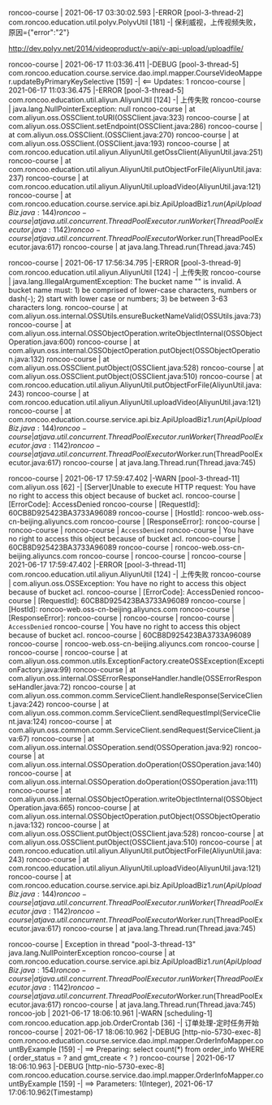 roncoo-course     | 2021-06-17 03:30:02.593 |-ERROR [pool-3-thread-2] com.roncoo.education.util.polyv.PolyvUtil [181] -|   保利威视，上传视频失败，原因={"error":"2"}

http://dev.polyv.net/2014/videoproduct/v-api/v-api-upload/uploadfile/

roncoo-course     | 2021-06-17 11:03:36.411 |-DEBUG [pool-3-thread-5] com.roncoo.education.course.service.dao.impl.mapper.CourseVideoMapper.updateByPrimaryKeySelective [159] -|   <==    Updates: 1
roncoo-course     | 2021-06-17 11:03:36.475 |-ERROR [pool-3-thread-5] com.roncoo.education.util.aliyun.AliyunUtil [124] -|   上传失败
roncoo-course     | java.lang.NullPointerException: null
roncoo-course     |     at com.aliyun.oss.OSSClient.toURI(OSSClient.java:323)
roncoo-course     |     at com.aliyun.oss.OSSClient.setEndpoint(OSSClient.java:286)
roncoo-course     |     at com.aliyun.oss.OSSClient.<init>(OSSClient.java:270)
roncoo-course     |     at com.aliyun.oss.OSSClient.<init>(OSSClient.java:193)
roncoo-course     |     at com.roncoo.education.util.aliyun.AliyunUtil.getOssClient(AliyunUtil.java:251)
roncoo-course     |     at com.roncoo.education.util.aliyun.AliyunUtil.putObjectForFile(AliyunUtil.java:237)
roncoo-course     |     at com.roncoo.education.util.aliyun.AliyunUtil.uploadVideo(AliyunUtil.java:121)
roncoo-course     |     at com.roncoo.education.course.service.api.biz.ApiUploadBiz$1.run(ApiUploadBiz.java:144)
roncoo-course     |     at java.util.concurrent.ThreadPoolExecutor.runWorker(ThreadPoolExecutor.java:1142)
roncoo-course     |     at java.util.concurrent.ThreadPoolExecutor$Worker.run(ThreadPoolExecutor.java:617)
roncoo-course     |     at java.lang.Thread.run(Thread.java:745)


roncoo-course     | 2021-06-17 17:56:34.795 |-ERROR [pool-3-thread-9] com.roncoo.education.util.aliyun.AliyunUtil [124] -|   上传失败
roncoo-course     | java.lang.IllegalArgumentException: The bucket name "" is invalid. A bucket name must: 1) be comprised of lower-case characters, numbers or dash(-); 2) start with lower case or numbers; 3) be between 3-63 characters long.
roncoo-course     |     at com.aliyun.oss.internal.OSSUtils.ensureBucketNameValid(OSSUtils.java:73)
roncoo-course     |     at com.aliyun.oss.internal.OSSObjectOperation.writeObjectInternal(OSSObjectOperation.java:600)
roncoo-course     |     at com.aliyun.oss.internal.OSSObjectOperation.putObject(OSSObjectOperation.java:132)
roncoo-course     |     at com.aliyun.oss.OSSClient.putObject(OSSClient.java:528)
roncoo-course     |     at com.aliyun.oss.OSSClient.putObject(OSSClient.java:510)
roncoo-course     |     at com.roncoo.education.util.aliyun.AliyunUtil.putObjectForFile(AliyunUtil.java:243)
roncoo-course     |     at com.roncoo.education.util.aliyun.AliyunUtil.uploadVideo(AliyunUtil.java:121)
roncoo-course     |     at com.roncoo.education.course.service.api.biz.ApiUploadBiz$1.run(ApiUploadBiz.java:144)
roncoo-course     |     at java.util.concurrent.ThreadPoolExecutor.runWorker(ThreadPoolExecutor.java:1142)
roncoo-course     |     at java.util.concurrent.ThreadPoolExecutor$Worker.run(ThreadPoolExecutor.java:617)
roncoo-course     |     at java.lang.Thread.run(Thread.java:745)


roncoo-course     | 2021-06-17 17:59:47.402 |-WARN  [pool-3-thread-11] com.aliyun.oss [62] -|   [Server]Unable to execute HTTP request: You have no right to access this object because of bucket acl.
roncoo-course     | [ErrorCode]: AccessDenied
roncoo-course     | [RequestId]: 60CB8D925423BA3733A96089
roncoo-course     | [HostId]: roncoo-web.oss-cn-beijing.aliyuncs.com
roncoo-course     | [ResponseError]:
roncoo-course     | <?xml version="1.0" encoding="UTF-8"?>
roncoo-course     | <Error>
roncoo-course     |   <Code>AccessDenied</Code>
roncoo-course     |   <Message>You have no right to access this object because of bucket acl.</Message>
roncoo-course     |   <RequestId>60CB8D925423BA3733A96089</RequestId>
roncoo-course     |   <HostId>roncoo-web.oss-cn-beijing.aliyuncs.com</HostId>
roncoo-course     | </Error>
roncoo-course     |
roncoo-course     | 2021-06-17 17:59:47.402 |-ERROR [pool-3-thread-11] com.roncoo.education.util.aliyun.AliyunUtil [124] -|   上传失败
roncoo-course     | com.aliyun.oss.OSSException: You have no right to access this object because of bucket acl.
roncoo-course     | [ErrorCode]: AccessDenied
roncoo-course     | [RequestId]: 60CB8D925423BA3733A96089
roncoo-course     | [HostId]: roncoo-web.oss-cn-beijing.aliyuncs.com
roncoo-course     | [ResponseError]:
roncoo-course     | <?xml version="1.0" encoding="UTF-8"?>
roncoo-course     | <Error>
roncoo-course     |   <Code>AccessDenied</Code>
roncoo-course     |   <Message>You have no right to access this object because of bucket acl.</Message>
roncoo-course     |   <RequestId>60CB8D925423BA3733A96089</RequestId>
roncoo-course     |   <HostId>roncoo-web.oss-cn-beijing.aliyuncs.com</HostId>
roncoo-course     | </Error>
roncoo-course     |
roncoo-course     |     at com.aliyun.oss.common.utils.ExceptionFactory.createOSSException(ExceptionFactory.java:99)
roncoo-course     |     at com.aliyun.oss.internal.OSSErrorResponseHandler.handle(OSSErrorResponseHandler.java:72)
roncoo-course     |     at com.aliyun.oss.common.comm.ServiceClient.handleResponse(ServiceClient.java:242)
roncoo-course     |     at com.aliyun.oss.common.comm.ServiceClient.sendRequestImpl(ServiceClient.java:124)
roncoo-course     |     at com.aliyun.oss.common.comm.ServiceClient.sendRequest(ServiceClient.java:67)
roncoo-course     |     at com.aliyun.oss.internal.OSSOperation.send(OSSOperation.java:92)
roncoo-course     |     at com.aliyun.oss.internal.OSSOperation.doOperation(OSSOperation.java:140)
roncoo-course     |     at com.aliyun.oss.internal.OSSOperation.doOperation(OSSOperation.java:111)
roncoo-course     |     at com.aliyun.oss.internal.OSSObjectOperation.writeObjectInternal(OSSObjectOperation.java:665)
roncoo-course     |     at com.aliyun.oss.internal.OSSObjectOperation.putObject(OSSObjectOperation.java:132)
roncoo-course     |     at com.aliyun.oss.OSSClient.putObject(OSSClient.java:528)
roncoo-course     |     at com.aliyun.oss.OSSClient.putObject(OSSClient.java:510)
roncoo-course     |     at com.roncoo.education.util.aliyun.AliyunUtil.putObjectForFile(AliyunUtil.java:243)
roncoo-course     |     at com.roncoo.education.util.aliyun.AliyunUtil.uploadVideo(AliyunUtil.java:121)
roncoo-course     |     at com.roncoo.education.course.service.api.biz.ApiUploadBiz$1.run(ApiUploadBiz.java:144)
roncoo-course     |     at java.util.concurrent.ThreadPoolExecutor.runWorker(ThreadPoolExecutor.java:1142)
roncoo-course     |     at java.util.concurrent.ThreadPoolExecutor$Worker.run(ThreadPoolExecutor.java:617)
roncoo-course     |     at java.lang.Thread.run(Thread.java:745)


roncoo-course     | Exception in thread "pool-3-thread-13" java.lang.NullPointerException
roncoo-course     |     at com.roncoo.education.course.service.api.biz.ApiUploadBiz$1.run(ApiUploadBiz.java:154)
roncoo-course     |     at java.util.concurrent.ThreadPoolExecutor.runWorker(ThreadPoolExecutor.java:1142)
roncoo-course     |     at java.util.concurrent.ThreadPoolExecutor$Worker.run(ThreadPoolExecutor.java:617)
roncoo-course     |     at java.lang.Thread.run(Thread.java:745)
roncoo-job        | 2021-06-17 18:06:10.961 |-WARN  [scheduling-1] com.roncoo.education.app.job.OrderCrontab [36] -|   订单处理-定时任务开始
roncoo-course     | 2021-06-17 18:06:10.962 |-DEBUG [http-nio-5730-exec-8] com.roncoo.education.course.service.dao.impl.mapper.OrderInfoMapper.countByExample [159] -|   ==>  Preparing: select count(*) from order_info WHERE ( order_status = ? and gmt_create < ? )
roncoo-course     | 2021-06-17 18:06:10.963 |-DEBUG [http-nio-5730-exec-8] com.roncoo.education.course.service.dao.impl.mapper.OrderInfoMapper.countByExample [159] -|   ==> Parameters: 1(Integer), 2021-06-17 17:06:10.962(Timestamp)
